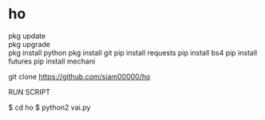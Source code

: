 # ho
pkg update  
pkg upgrade  
pkg install python 
pkg install git 
 pip install requests 
 pip install bs4
 pip install futures 
 pip install mechani

 git clone https://github.com/siam00000/ho

RUN SCRIPT

$ cd ho
$ python2 vai.py
